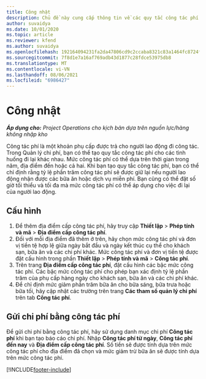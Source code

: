 ```yaml
---
title: Công nhật
description: Chủ đề này cung cấp thông tin về các quy tắc công tác phí được sử dụng trong Quản lý chi phí.
author: suvaidya
ms.date: 10/01/2020
ms.topic: article
ms.reviewer: kfend
ms.author: suvaidya
ms.openlocfilehash: 192164094231fa2da47806cd9c2ccaba8321c83a1464fc8724fa0d0a7618660f
ms.sourcegitcommit: 7f8d1e7a16af769adb43d1877c28fdce53975db8
ms.translationtype: MT
ms.contentlocale: vi-VN
ms.lasthandoff: 08/06/2021
ms.locfileid: "6986427"
---
```

# <a name="per-diems"></a>Công nhật

_**Áp dụng cho:** Project Operations cho kịch bản dựa trên nguồn lực/hàng không nhập kho_


Công tác phí là một khoản phụ cấp được trả cho người lao động đi công tác. Trong Quản lý chi phí, bạn có thể tạo quy tắc công tác phí cho các tình huống đi lại khác nhau. Mức công tác phí có thể dựa trên thời gian trong năm, địa điểm đến hoặc cả hai. Khi bạn tạo quy tắc công tác phí, bạn có thể chỉ định rằng tỷ lệ phần trăm công tác phí sẽ được giữ lại nếu người lao động nhận được các bữa ăn hoặc dịch vụ miễn phí. Bạn cũng có thể đặt số giờ tối thiểu và tối đa mà mức công tác phí có thể áp dụng cho việc đi lại của người lao động.

## <a name="configuration"></a>Cấu hình 

1. Để thêm địa điểm cấp công tác phí, hãy truy cập **Thiết lập** > **Phép tính và mã** > **Địa điểm cấp công tác phí**.
2. Đối với mỗi địa điểm đã thêm ở trên, hãy chọn mức công tác phí và đơn vị tiền tệ hợp lệ giữa ngày bắt đầu và ngày kết thúc cụ thể cho khách sạn, bữa ăn và các chi phí khác. Mức công tác phí và đơn vị tiền tệ được đặt cấu hình trong phần **Thiết lập** > **Phép tính và mã** > **Công tác phí**.
3. Trên trang **Địa điểm cấp công tác phí**, đặt cấu hình các bậc mức công tác phí. Các bậc mức công tác phí cho phép bạn xác định tỷ lệ phần trăm của phụ cấp hàng ngày cho khách sạn, bữa ăn và các chi phí khác. 
4. Để chỉ định mức giảm phần trăm bữa ăn cho bữa sáng, bữa trưa hoặc bữa tối, hãy cập nhật các trường trên trang **Các tham số quản lý chi phí** trên tab **Công tác phí**. 
    
## <a name="submit-expenses-using-per-diem"></a>Gửi chi phí bằng công tác phí
Để gửi chi phí bằng công tác phí, hãy sử dụng danh mục chi phí **Công tác phí** khi bạn tạo báo cáo chi phí. Nhập **Công tác phí từ ngày**, **Công tác phí đến nay** và **Địa điểm cấp công tác phí**. Số tiền sẽ được tính dựa trên mức công tác phí cho địa điểm đã chọn và mức giảm trừ bữa ăn sẽ được tính dựa trên mức công tác phí.


[!INCLUDE[footer-include](../includes/footer-banner.md)]